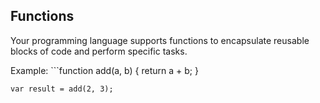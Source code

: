 ## Functions
Your programming language supports functions to encapsulate reusable blocks of code and perform specific tasks.

Example:
    ```function add(a, b) {
        return a + b;
    }

    var result = add(2, 3);
